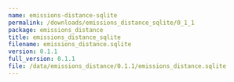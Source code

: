 ```yaml
---
name: emissions-distance-sqlite
permalink: /downloads/emissions_distance_sqlite/0_1_1
package: emissions_distance
title: emissions_distance_sqlite
filename: emissions_distance.sqlite
version: 0.1.1
full_version: 0.1.1
file: /data/emissions_distance/0.1.1/emissions_distance.sqlite
---
```

